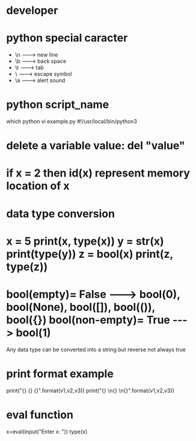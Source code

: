 # developer
# python special caracter
- \n ---> new line
- \b ---> back space
- \t ---> tab
- \  ---> escape symbol
- \a ---> alert sound

# python script_name
which python
vi example.py
#!/usr/local/bin/python3

# delete a variable value: del "value"

# if x = 2 then id(x) represent memory location of x 

# data type conversion
x = 5
print(x, type(x))
y = str(x)
print(type(y))
z = bool(x)
print(z, type(z))
=====================================
bool(empty)= False ---> bool(0), bool(None), bool([]), bool(()), bool({})
bool(non-empty)= True ---> bool(1)
=====================================
Any data type can be converted into a string but reverse not always true 

# print format example
print("{} {} {}".format(v1,v2,v3))
print("{} \n{} \n{}".format(v1,v2,v3))

# eval function
x=eval(input("Enter x: "))
type(x)
